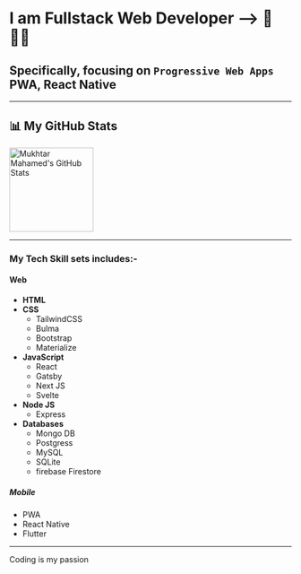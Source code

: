 # I am Fullstack Web Developer -->  🚀👨‍💻
## Specifically, focusing on `Progressive Web Apps` **PWA**, React Native

---

## 📊 My GitHub Stats

 <img align="center" height="150px" alt="Mukhtar Mahamed's GitHub Stats" src="https://github-readme-stats.vercel.app/api?username=janogale&show_icons=true&show_icons=true&include_all_commits=true&hide_border=true&theme=default" /> 

---

### My Tech Skill sets includes:-

#### Web
- **HTML**
- **CSS**
  - TailwindCSS
  - Bulma 
  - Bootstrap
  - Materialize
- **JavaScript**
   - React
   - Gatsby
   - Next JS
  - Svelte
- **Node JS**
  - Express
- **Databases**
  - Mongo DB
  - Postgress 
  - MySQL
  - SQLite
  - firebase Firestore
##### Mobile
 - PWA
 - React Native
 - Flutter
 ---
 Coding is my passion

